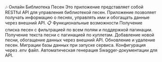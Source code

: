 🎶 Онлайн Библиотека Песен
Это приложение представляет собой RESTful API для управления библиотекой песен. Приложение позволяет получать информацию о песнях, управлять ими и обогащать данные через внешний API.
📋 Функциональные возможности
Получение списка песен с фильтрацией по всем полям и поддержкой пагинации.
Получение текста песни с пагинацией по куплетам.
Добавление новой песни, обогащение данных через внешний API.
Обновление и удаление песен.
Миграции базы данных при запуске сервиса.
Конфигурация через .env файл.
Автоматическая генерация Swagger-документации для API.
